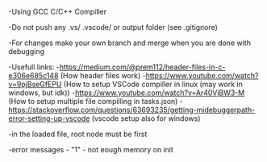 -Using GCC C/C++ Compiller

-Do not push any .vs/ .vscode/ or output folder (see .gitignore)

-For changes make your own branch and merge when you are done with debugging

-Usefull links:
 -https://medium.com/@prem112/header-files-in-c-e306e685c148 (How header files work)
 -https://www.youtube.com/watch?v=9pjBseGfEPU (How to setup VSCode compiller in linux (may work in windows, but idk))
 -https://www.youtube.com/watch?v=Ar40VjBW3-M (How to setup multiple file compilling in tasks.json)
 -https://stackoverflow.com/questions/63693235/getting-midebuggerpath-error-setting-up-vscode (vscode setup also for windows)


-in the loaded file, root node must be first

-error messages
    - "1" - not eough memory on init